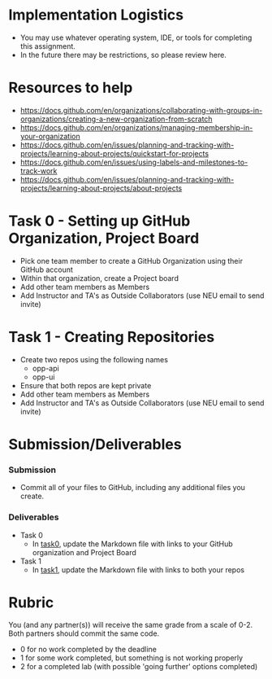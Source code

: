 # Implementation Logistics

- You may use whatever operating system, IDE, or tools for completing this assignment.
- In the future there may be restrictions, so please review here.

# Resources to help
* https://docs.github.com/en/organizations/collaborating-with-groups-in-organizations/creating-a-new-organization-from-scratch
* https://docs.github.com/en/organizations/managing-membership-in-your-organization
* https://docs.github.com/en/issues/planning-and-tracking-with-projects/learning-about-projects/quickstart-for-projects
* https://docs.github.com/en/issues/using-labels-and-milestones-to-track-work
* https://docs.github.com/en/issues/planning-and-tracking-with-projects/learning-about-projects/about-projects

# Task 0 - Setting up GitHub Organization, Project Board

* Pick one team member to create a GitHub Organization using their GitHub account
* Within that organization, create a Project board
* Add other team members as Members
* Add Instructor and TA's as Outside Collaborators (use NEU email to send invite)

# Task 1 - Creating Repositories  

* Create two repos using the following names
  * opp-api
  * opp-ui
* Ensure that both repos are kept private
* Add other team members as Members
* Add Instructor and TA's as Outside Collaborators (use NEU email to send invite)
 

# Submission/Deliverables

### Submission
- Commit all of your files to GitHub, including any additional files you create.

### Deliverables

- Task 0
	- In [task0](./task0), update the Markdown file with links to your GitHub organization and Project Board
- Task 1
	- In [task1](./task1), update the Markdown file with links to both your repos
	

# Rubric

You (and any partner(s)) will receive the same grade from a scale of 0-2. Both partners should commit the same code.

- 0 for no work completed by the deadline
- 1 for some work completed, but something is not working properly
- 2 for a completed lab (with possible 'going further' options completed)
